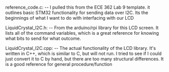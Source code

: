 reference_code.c:
-- I pulled this from the ECE 362 Lab 9 template. it outlines basic STM32 functionality for sending data over I2C. Its the beginnings of what I want to do with interfacing with our LCD

LiquidCrystal_I2C.h:
-- From the arduino/rpi library for this LCD screen. It lists all of the command variables, which is a great reference for knowing what bits to send for what outcome.

LiquidCrystal_I2C.cpp:
-- The actual functionality of the LCD library. It's written in C++, which is similar to C, but will not run. I tried to see if I could just convert it to C by hand, but there are too many structural differences. It is a good reference for general procedure/function
